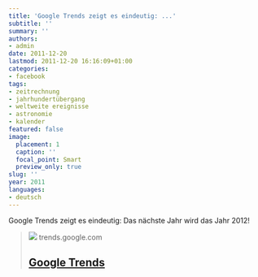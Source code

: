 ```yaml
---
title: 'Google Trends zeigt es eindeutig: ...'
subtitle: ''
summary: ''
authors:
- admin
date: 2011-12-20
lastmod: 2011-12-20 16:16:09+01:00
categories:
- facebook
tags:
- zeitrechnung
- jahrhundertübergang
- weltweite ereignisse
- astronomie
- kalender
featured: false
image:
  placement: 1
  caption: ''
  focal_point: Smart
  preview_only: true
slug: ''
year: 2011
languages:
- deutsch
---
```


Google Trends zeigt es eindeutig: Das nächste Jahr wird das Jahr 2012! 
> [![](https://www.gstatic.com/images/branding/googleg/svg/googleg_standard_clr_16px.svg)](http://www.google.com/trends?q=2008%2C+2009%2C+2010%2C+2011%2C+2012&ctab=0&geo=all&date=all&sort=0)
> trends.google.com
> ## [Google Trends](http://www.google.com/trends?q=2008%2C+2009%2C+2010%2C+2011%2C+2012&ctab=0&geo=all&date=all&sort=0)
>